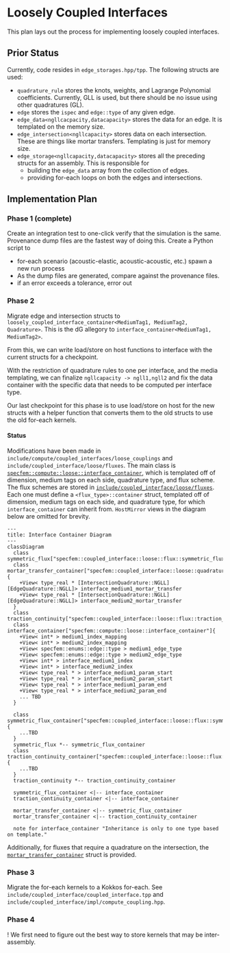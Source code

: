 # Loosely Coupled Interfaces

This plan lays out the process for implementing loosely coupled interfaces.

## Prior Status

Currently, code resides in `edge_storages.hpp/tpp`. The following structs are used:

- `quadrature_rule` stores the knots, weights, and Lagrange Polynomial coefficients. Currently, GLL is used, but there should be no issue using other quadratures (GL).
- `edge` stores the `ispec` and `edge::type` of any given edge.
- `edge_data<ngllcacpacity,datacapacity>` stores the data for an edge. It is templated on the memory size.
- `edge_intersection<ngllcapacity>` stores data on each intersection. These are things like mortar transfers. Templating is just for memory size.
- `edge_storage<ngllcapacity,datacapacity>` stores all the preceding structs for an assembly. This is responsible for
  - building the `edge_data` array from the collection of edges.
  - providing for-each loops on both the edges and intersections.

## Implementation Plan

### Phase 1 (complete)

Create an integration test to one-click verify that the simulation is the same. Provenance dump files are the fastest way of doing this. Create a Python script to

- for-each scenario (acoustic-elastic, acoustic-acoustic, etc.) spawn a new run process
- As the dump files are generated, compare against the provenance files.
- if an error exceeds a tolerance, error out

### Phase 2

Migrate edge and intersection structs to `loosely_coupled_interface_container<MediumTag1, MediumTag2, Quadrature>`. This is the dG allegory to `interface_container<MediumTag1, MediumTag2>`.

From this, we can write load/store on host functions to interface with the current structs for a checkpoint.

With the restriction of quadrature rules to one per interface, and the media templating, we can finalize `ngllcapacity -> ngll1,ngll2` and fix the data container with the specific data that needs to be computed per interface type.

Our last checkpoint for this phase is to use load/store on host for the new structs with a helper function that converts them to the old structs to use the old for-each kernels.

#### Status

Modifications have been made in `include/compute/coupled_interfaces/loose_couplings` and `include/coupled_interface/loose/fluxes`. The main class is [`specfem::compute::loose::interface_container`](https://github.com/int-ptr-ptr/SPECFEMPP/blob/dg-phase2/include/compute/coupled_interfaces/loose_couplings/interface_container.hpp), which is templated off of dimension, medium tags on each side, quadrature type, and flux scheme. The flux schemes are stored in [`include/coupled_interface/loose/fluxes`](https://github.com/int-ptr-ptr/SPECFEMPP/tree/dg-phase2/include/coupled_interface/loose/fluxes). Each one must define a `<flux_type>::container` struct, templated off of dimension, medium tags on each side, and quadrature type, for which `interface_container` can inherit from. `HostMirror` views in the diagram below are omitted for brevity.

```mermaid
---
title: Interface Container Diagram
---
classDiagram
  class symmetric_flux["specfem::coupled_interface::loose::flux::symmetric_flux"]
  class mortar_transfer_container["specfem::coupled_interface::loose::quadrature::mortar_transfer_container"]{
    +View< type_real * [IntersectionQuadrature::NGLL][EdgeQuadrature::NGLL]> interface_medium1_mortar_transfer
    +View< type_real * [IntersectionQuadrature::NGLL][EdgeQuadrature::NGLL]> interface_medium2_mortar_transfer
  }
  class traction_continuity["specfem::coupled_interface::loose::flux::traction_continuity"]
  class interface_container["specfem::compute::loose::interface_container"]{
    +View< int* > medium1_index_mapping
    +View< int* > medium2_index_mapping
    +View< specfem::enums::edge::type > medium1_edge_type
    +View< specfem::enums::edge::type > medium2_edge_type
    +View< int* > interface_medium1_index
    +View< int* > interface_medium2_index
    +View< type_real * > interface_medium1_param_start
    +View< type_real * > interface_medium2_param_start
    +View< type_real * > interface_medium1_param_end
    +View< type_real * > interface_medium2_param_end
    ... TBD
  }

  class symmetric_flux_container["specfem::coupled_interface::loose::flux::symmetric_flux::container"]{
    ...TBD
  }
  symmetric_flux *-- symmetric_flux_container
  class traction_continuity_container["specfem::coupled_interface::loose::flux::traction_continuity::container"]{
    ...TBD
  }
  traction_continuity *-- traction_continuity_container

  symmetric_flux_container <|-- interface_container
  traction_continuity_container <|-- interface_container

  mortar_transfer_container <|-- symmetric_flux_container
  mortar_transfer_container <|-- traction_continuity_container

  note for interface_container "Inheritance is only to one type based on template."
```

Additionally, for fluxes that require a quadrature on the intersection, the [`mortar_transfer_container`](https://github.com/int-ptr-ptr/SPECFEMPP/blob/dg-phase2/include/compute/coupled_interfaces/loose_couplings/interface_quadrature.hpp) struct is provided.

### Phase 3

Migrate the for-each kernels to a Kokkos for-each. See `include/coupled_interface/coupled_interface.tpp` and `include/coupled_interface/impl/compute_coupling.hpp`.

### Phase 4

! We first need to figure out the best way to store kernels that may be inter-assembly.
